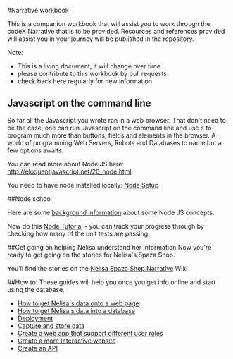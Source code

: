 #Narrative workbook

This is a companion workbook that will assist you to work through the codeX Narrative that is to be provided. Resources and references provided will assist you in your journey will be published in the repository.

Note:

* This is a living document, it will change over time
* please contribute to this workbook by pull requests
* check back here regularly for new information

## Javascript on the command line

So far all the Javascript you wrote ran in a web browser. That don't need to be the case, one can run Javascript on the command line and use it to program much more than buttons, fields and elements in the browser. A world of programming Web Servers, Robots and Databases to name but a few options awaits.

You can read more about Node JS here: http://eloquentjavascript.net/20_node.html

You need to have node installed locally: [Node Setup](NodeSetup.md)

##Node school

Here are some [background information](NodeBackground.md) about some Node JS concepts.

Now do this [Node Tutorial](node-tutorial/README.md) - you can track your progress through by checking how many of the unit tests are passing.

##Get going on helping Nelisa understand her information
Now you're ready to get going on the stories for Nelisa's Spaza Shop.

You'll find the stories on the [Nelisa Spaza Shop Narrative](https://github.com/codex-academy/NelisaSpazaShopNarrative/wiki) Wiki

##How to:
These guides will help you once you get info online and start using the database.

* [How to get Nelisa's data onto a web page](./CreateOnlineReports.md)
* [How to get Nelisa's data into a database](./DataModellingAndPersistence.md)
* [Deployment](./Deployment.md) 
* [Capture and store data](./StoringData.md)
* [Create a web app that support different user roles](./LoginAndUserRoles.md)
* [Create a more Interactive website](./MoreInterActive.md)
* [Create an API](./CreateAPI.md)

